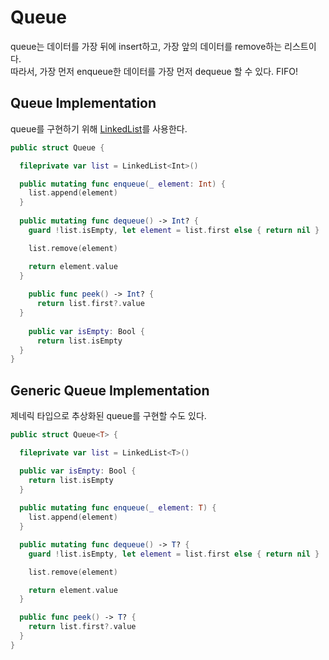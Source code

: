 # Queue
queue는 데이터를 가장 뒤에 insert하고, 가장 앞의 데이터를 remove하는 리스트이다.  
따라서, 가장 먼저 enqueue한 데이터를 가장 먼저 dequeue 할 수 있다. FIFO!

## Queue Implementation
queue를 구현하기 위해 [LinkedList](https://github.com/lenaios/swift-algorithm/tree/main/Linked%20List)를 사용한다.
```swift
public struct Queue {

  fileprivate var list = LinkedList<Int>()

  public mutating func enqueue(_ element: Int) {
    list.append(element)
  }
  
  public mutating func dequeue() -> Int? {
    guard !list.isEmpty, let element = list.first else { return nil }

    list.remove(element)

    return element.value
  }
  
    public func peek() -> Int? {
      return list.first?.value
  }
  
    public var isEmpty: Bool {
      return list.isEmpty
  }
}
```
## Generic Queue Implementation
제네릭 타입으로 추상화된 queue를 구현할 수도 있다.
```swift
public struct Queue<T> {

  fileprivate var list = LinkedList<T>()

  public var isEmpty: Bool {
    return list.isEmpty
  }
  
  public mutating func enqueue(_ element: T) {
    list.append(element)
  }

  public mutating func dequeue() -> T? {
    guard !list.isEmpty, let element = list.first else { return nil }

    list.remove(element)

    return element.value
  }

  public func peek() -> T? {
    return list.first?.value
  }
}
```

